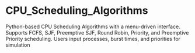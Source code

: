 # CPU_Scheduling_Algorithms
Python-based CPU Scheduling Algorithms with a menu-driven interface. Supports FCFS, SJF, Preemptive SJF, Round Robin, Priority, and Preemptive Priority scheduling. Users input processes, burst times, and priorities for simulation

